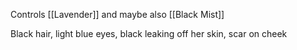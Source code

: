 Controls [[Lavender]] and maybe also [[Black Mist]]

Black hair, light blue eyes, black leaking off her skin, scar on cheek
